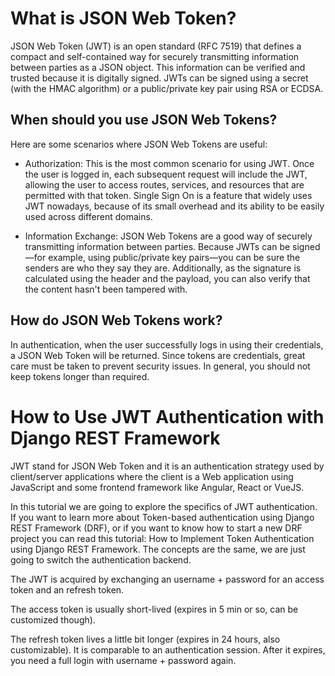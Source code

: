 # What is JSON Web Token?
 JSON Web Token (JWT) is an open standard (RFC 7519) that defines a compact and self-contained way for securely transmitting information between parties as a JSON object. This information can be verified and trusted because it is digitally signed. JWTs can be signed using a secret (with the HMAC algorithm) or a public/private key pair using RSA or ECDSA.

## When should you use JSON Web Tokens?
 Here are some scenarios where JSON Web Tokens are useful:

 - Authorization: This is the most common scenario for using JWT. Once the user is logged in, each subsequent request will include the JWT, allowing the user to access routes, services, and resources that are permitted with that token. Single Sign On is a feature that widely uses JWT nowadays, because of its small overhead and its ability to be easily used across different domains.

 - Information Exchange: JSON Web Tokens are a good way of securely transmitting information between parties. Because JWTs can be signed—for example, using public/private key pairs—you can be sure the senders are who they say they are. Additionally, as the signature is calculated using the header and the payload, you can also verify that the content hasn't been tampered with.

## How do JSON Web Tokens work?
 In authentication, when the user successfully logs in using their credentials, a JSON Web Token will be returned. Since tokens are credentials, great care must be taken to prevent security issues. In general, you should not keep tokens longer than required.

# How to Use JWT Authentication with Django REST Framework
 JWT stand for JSON Web Token and it is an authentication strategy used by client/server applications where the client is a Web application using JavaScript and some frontend framework like Angular, React or VueJS.

 In this tutorial we are going to explore the specifics of JWT authentication. If you want to learn more about Token-based authentication using Django REST Framework (DRF), or if you want to know how to start a new DRF project you can read this tutorial: How to Implement Token Authentication using Django REST Framework. The concepts are the same, we are just going to switch the authentication backend. 

 The JWT is acquired by exchanging an username + password for an access token and an refresh token.

 The access token is usually short-lived (expires in 5 min or so, can be customized though).

 The refresh token lives a little bit longer (expires in 24 hours, also customizable). It is comparable to an authentication session. After it expires, you need a full login with username + password again.